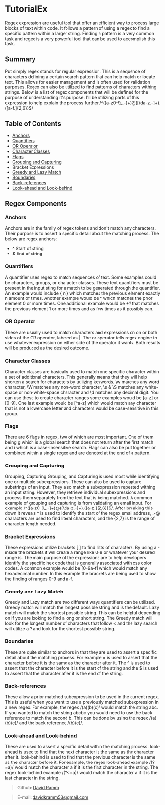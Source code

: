 # TutorialEx
Regex expression are useful tool that offer an efficient way to process large blocks of text within code. It follows a pattern of using a regex to find a specific pattern within a larger string. Finding a pattern is a very common task and regex is a very powerful tool that can be used to accomplish this task.


## Summary
Put simply regex stands for regular expression. This is a sequence of characters defining a certain search pattern that can help match or locate text. This allows for easier management and is often used for validation purposes. Regex can also be utilized to find patterns of characters withing strings. Below is a list of regex components that will be defined for the purpose of understanding it's purpose. I'll be utilizing parts of this expression to help explain the process further /^([a-z0-9_\.-]+)@([\da-z\.-]+)\.([a-f\.]{2,6})$/


## Table of Contents

- [Anchors](#anchors)
- [Quantifiers](#quantifiers)
- [OR Operator](#or-operator)
- [Character Classes](#character-classes)
- [Flags](#flags)
- [Grouping and Capturing](#grouping-and-capturing)
- [Bracket Expressions](#bracket-expressions)
- [Greedy and Lazy Match](#greedy-and-lazy-match)
- [Boundaries](#boundaries)
- [Back-references](#back-references)
- [Look-ahead and Look-behind](#look-ahead-and-look-behind)

## Regex Components

### Anchors

Anchors are in the family of regex tokens and don't match any characters. Their purpose is to assert a specific detail about the matching process. The below are regex anchors:
- ^ Start of string
- $ End of string


### Quantifiers

A quantifier uses regex to match sequences of text. Some examples could be characters, groups, or character classes. These text quantifiers must be present in the input sting for a match to be generated through the quantifier. An example would include { n } which matches the previous element exactly n amount of times. Another example would be * which matches the prior element 0 or more times. One additional example would be +? that matches the previous element 1 or more times and as few times as it possibly can.
 

### OR Operator
These are usually used to match characters and expressions on on or both sides of the OR operator, labeled as |. The or operator tells regex engine to use whatever expression on either side of the operator it wants. Both results will be produced as the desired outcome.
 

### Character Classes
Character classes are basically used to match one specific character within a set of additional characters. This generally means that they will help shorten a search for characters by utilizing keywords. \w matches any word character, \W matches any non-word character, \s & \S matches any white-space or non-white-space character and \d matches any decimal digit. You can use these to create character ranges some examples would be [a-z] or [0-9]. One last example would be [^a-z] which would match any character that is not a lowercase letter and characters would be case-sensitive in this group.


### Flags
There are 6 flags in regex, two of which are most important. One of them being g which is a global search that does not return after the first match and i which is a case-insensitive search. Flags can also be put together or combined within a single regex and are denoted at the end of a pattern. 


### Grouping and Capturing
Grouping, Capturing Grouping, and Capturing is used most while identifying one or multiple subexpressions. These can also be used to capture substrings of an input. They also match a subexpression repeated withing an input string. However, they retrieve individual subexpressions and process them separately from the text that is being matched. A common example of grouping and capturing is from validating an email input. For example /^([a-z0-9_\.-]+)@([\da-z\.-]+)\.([a-z\.]{2,6})$/. After breaking this down it reveals ^ is used to identify the start of the regex email address, .-@ characters are used to find literal characters, and the {2,7} is the range of character length needed.


### Bracket Expressions
These expressions utilize brackets [ ] to find lists of characters. By using a - inside the brackets it will create a range like 0-8 or whatever your desired range is. The main purpose of the expressions are to help developers identify the specific hex code that is generally associated with css color codes. A common example would be [0-9a-f] which would match any hexadecimal number. In this example the brackets are being used to show the finding of ranges 0-9 and a-f.


### Greedy and Lazy Match
Greedy and Lazy match are two different ways quantifiers can be utilized. Greedy match will match the longest possible string and is the default. Lazy match will match the shortest possible string. This can be helpful depending on if you are looking to find a long or short string. The Greedy match will look for the longest number of characters that follow < and the lazy search will utilize a ? and look for the shortest possible string.


### Boundaries
These are quite similar to anchors in that they are used to assert a specific detail about the matching process. For example = is used to assert that the character before it is the same as the character after it. The ^ is used to assert that the character before it is the start of the string and the $ is used to assert that the character after it is the end of the string.


### Back-references
These allow a prior matched subexpression to be used in the current regex. This is useful when you want to use a previously matched subexpression in a new regex. For example, the regex /(a)(b)(c)/ would match the string abc. If you wanted to match the string abcbc you would need to use the back reference to match the second b. This can be done by using the regex /(a)(b)(c)/ and the back reference /(b)(c)/.


### Look-ahead and Look-behind
These are used to assert a specific detail within the matching process. look-ahead is used to find that the next character is the same as the character after it. look-behind is used to find that the previous character is the same as the character before it. For example, the regex look-ahead example /(?=a)/ would match the character a if it is the first character in the string. The regex look-behind example /(?<=a)/ would match the character a if it is the last character in the string.


> Github: [David Ramm](https://github.com/Dramm1)

> E-mail: [davidkramm53@gmail.com](mailto:David)
